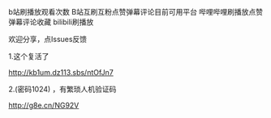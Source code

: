 
b站刷播放观看次数 B站互刷互粉点赞弹幕评论目前可用平台
哔哩哔哩刷播放点赞弹幕评论收藏
bilibili刷播放

欢迎分享，点Issues反馈


1.这个复活了

http://kb1um.dz113.sbs/ntOfJn7


2.(密码1024)  ，有繁琐人机验证码

http://g8e.cn/NG92V
